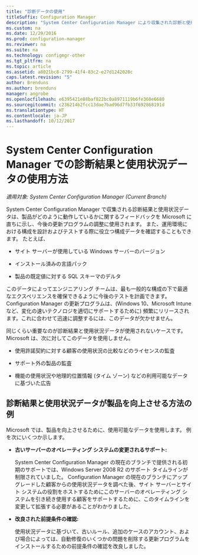 ```yaml
---
title: "診断データの使用"
titleSuffix: Configuration Manager
description: "System Center Configuration Manager により収集された診断と使用状況データを Microsoft が使用する方法について説明します。"
ms.custom: na
ms.date: 12/29/2016
ms.prod: configuration-manager
ms.reviewer: na
ms.suite: na
ms.technology: configmgr-other
ms.tgt_pltfrm: na
ms.topic: article
ms.assetid: a8021bc8-2799-41f4-83c2-e27d1242028c
caps.latest.revision: "5"
author: Brenduns
ms.author: brenduns
manager: angrobe
ms.openlocfilehash: e6395421e88baf822bc0a8971119b6fe360e6680
ms.sourcegitcommit: c236214b2fcc13dae7bad96d7fb33f692868191d
ms.translationtype: HT
ms.contentlocale: ja-JP
ms.lasthandoff: 10/12/2017
---
```

# <a name="how-diagnostics-and-usage-data-is-used-for-system-center-configuration-manager"></a>System Center Configuration Manager での診断結果と使用状況データの使用方法

*適用対象: System Center Configuration Manager (Current Branch)*

System Center Configuration Manager で収集される診断結果と使用状況データは、製品がどのように動作しているかに関するフィードバックを Microsoft に直ちに示し、今後の更新プログラムの調整に使用されます。 また、運用環境における構成を設計およびテストする際に役立つ構成データを確認することもできます。 たとえば、  

-   サイト サーバーが使用している Windows サーバーのバージョン  

-   インストール済みの言語パック  

-   製品の既定値に対する SQL スキーマのデルタ  

このデータによってエンジニアリング チームは、最も一般的な構成の下で最適なエクスペリエンスを確保できるように今後のテストを計画できます。 Configuration Manager の更新プログラムは、(Windows 10、Microsoft Intune など、変化の速いテクノロジを適切にサポートするために) 頻繁にリリースされます。これに合わせて迅速に調整するには、このデータが欠かせません。  

同じくらい重要なのが診断結果と使用状況データが使用されないケースです。 Microsoft は、次に対してこのデータを使用しません。  

-   使用許諾契約に対する顧客の使用状況の比較などのライセンスの監査  

-   サポート外の製品の監査  

-   機能の使用状況や地理的位置情報 (タイム ゾーン) などの利用可能なデータに基づいた広告  

##  <a name="bkmk_improve"></a> 診断結果と使用状況データが製品を向上させる方法の例  
Microsoft では、製品を向上させるために、使用可能なデータを使用します。 例を次にいくつか示します。  

-   **古いサーバーのオペレーティング システムの変更されるサポート:**  

     System Center Configuration Manager の現在のブランチで提供される初期のサポートでは、Windows Server 2008 R2 のサポート タイムラインが制限されていました。 Configuration Manager の現在のブランチにアップグレードした顧客からの使用状況データを調べた後、サイト サーバーとサイト システムの役割をホストするためにこのサーバーのオペレーティング システムを引き続き使用する顧客をサポートするために、このタイムラインを変更して拡張する必要があることがわかりました。  

-   **改良された前提条件の確認:**  

     使用状況データに基づいて、古いルール、追加のケースのアカウント、および場合によっては、自動修復のいくつかの問題を削除する更新プログラムをインストールするための前提条件の確認を改良しました。  
